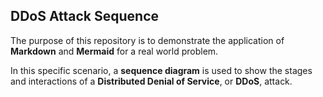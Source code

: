 ## DDoS Attack Sequence
The purpose of this repository is to demonstrate the application of **Markdown** and **Mermaid** for a real world problem.

In this specific scenario, a **sequence diagram** is used to show the stages and interactions of a **Distributed Denial of Service**, or **DDoS**, attack.
